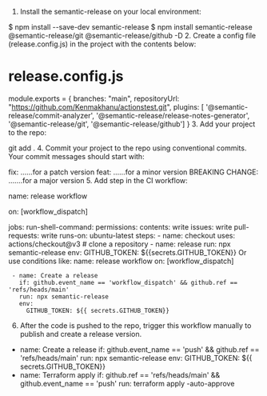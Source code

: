 1. Install the semantic-release on your local environment:

 $ npm install --save-dev semantic-release
 $ npm install semantic-release @semantic-release/git @semantic-release/github -D
2. Create a config file (release.config.js) in the project with the contents below:

release.config.js
====================

module.exports = {
branches: "main",
repositoryUrl: "https://github.com/Kenmakhanu/actionstest.git",
plugins: [
  '@semantic-release/commit-analyzer',
  '@semantic-release/release-notes-generator',
  '@semantic-release/git',
  '@semantic-release/github']
 }
3. Add your project to the repo:

 git add .
4. Commit your project to the repo using conventional commits. Your commit messages should start with:

   fix:                  ......for a patch version
   feat:                 ......for a minor version
   BREAKING CHANGE:      .......for a major version
5. Add step in the CI workflow:

name: release workflow

on: [workflow_dispatch]

jobs:
  run-shell-command:
    permissions:
      contents: write
      issues: write
      pull-requests: write
   runs-on: ubuntu-latest
    steps:
     - name: checkout
       uses: actions/checkout@v3 # clone a repository
     - name: release
       run: npx semantic-release
       env:
         GITHUB_TOKEN: ${{secrets.GITHUB_TOKEN}}
Or use conditions like:
     name: release workflow
     on:
        [workflow_dispatch]

     - name: Create a release
       if: github.event_name == 'workflow_dispatch' && github.ref == 'refs/heads/main'
       run: npx semantic-release
       env:
         GITHUB_TOKEN: ${{ secrets.GITHUB_TOKEN}}
6. After the code is pushed to the repo, trigger this workflow manually to publish and create a release version.


- name: Create a release
  if: github.event_name == 'push' && github.ref == 'refs/heads/main'
  run: npx semantic-release
  env:
  GITHUB_TOKEN: ${{ secrets.GITHUB_TOKEN}}
- name: Terraform apply
  if: github.ref == 'refs/heads/main' && github.event_name == 'push'
  run: terraform apply -auto-approve